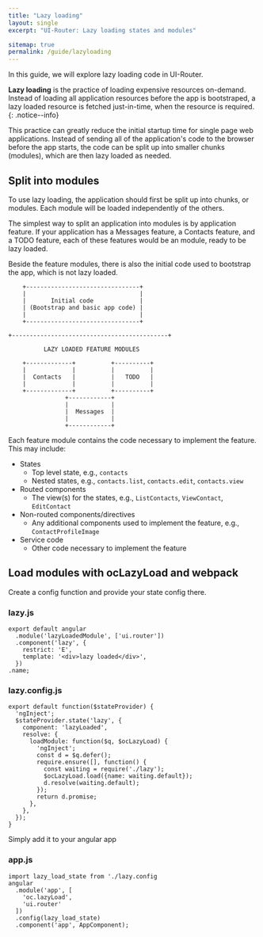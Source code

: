 ```yaml
---
title: "Lazy loading"
layout: single
excerpt: "UI-Router: Lazy loading states and modules"

sitemap: true
permalink: /guide/lazyloading
---
```


In this guide, we will explore lazy loading code in UI-Router.

**Lazy loading** is the practice of loading expensive resources on-demand.
Instead of loading all application resources before the app is bootstraped,
a lazy loaded resource is fetched just-in-time, when the resource is required.
{: .notice--info}

This practice can greatly reduce the initial startup time for single page web applications.
Instead of sending all of the application's code to the browser before the app starts,
the code can be split up into smaller chunks (modules), which are then lazy loaded as needed.

## Split into modules

To use lazy loading, the application should first be split up into chunks, or modules.
Each module will be loaded independently of the others.

The simplest way to split an application into modules is by application feature.
If your application has a Messages feature, a Contacts feature, and a TODO feature,
each of these features would be an module, ready to be lazy loaded.

Beside the feature modules, there is also the initial code used to bootstrap the app, which is not lazy loaded.

```
    +--------------------------------+
    |                                |
    |       Initial code             |
    | (Bootstrap and basic app code) |
    |                                |
    +--------------------------------+

+--------------------------------------------+

          LAZY LOADED FEATURE MODULES

    +-------------+          +----------+
    |             |          |          |
    |  Contacts   |          |   TODO   |
    |             |          |          |
    +-------------+          +----------+
                +------------+
                |            |
                |  Messages  |
                |            |
                +------------+
```

Each feature module contains the code necessary to implement the feature.
This may include:

- States
  - Top level state, e.g.,  `contacts`
  - Nested states, e.g., `contacts.list`, `contacts.edit`, `contacts.view`
- Routed components
  - The view(s) for the states, e.g., `ListContacts`, `ViewContact`, `EditContact`
- Non-routed components/directives
  - Any additional components used to implement the feature, e.g., `ContactProfileImage`
- Service code
  - Other code necessary to implement the feature

##


## Load modules with ocLazyLoad and webpack

Create a config function and provide your state config there.

### lazy.js
```
export default angular
  .module('lazyLoadedModule', ['ui.router'])
  .component('lazy', {
    restrict: 'E',
    template: '<div>lazy loaded</div>',
  })
.name;
```
### lazy.config.js
```
export default function($stateProvider) {
  'ngInject';
  $stateProvider.state('lazy', {
    component: 'lazyLoaded',
    resolve: {
      loadModule: function($q, $ocLazyLoad) {
        'ngInject';
        const d = $q.defer();
        require.ensure([], function() {
          const waiting = require('./lazy');
          $ocLazyLoad.load({name: waiting.default});
          d.resolve(waiting.default);
        });
        return d.promise;
      },
    },
  });
}
```

Simply add it  to your angular app
### app.js
```
import lazy_load_state from './lazy.config
angular
  .module('app', [
    'oc.lazyLoad',   
    'ui.router'
  ])
  .config(lazy_load_state)
  .component('app', AppComponent);
```
